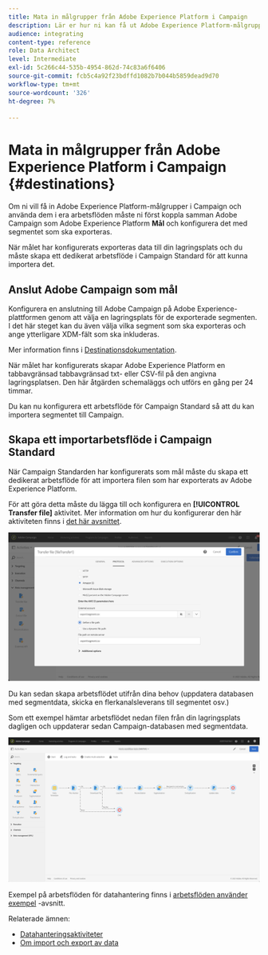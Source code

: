 ```yaml
---
title: Mata in målgrupper från Adobe Experience Platform i Campaign
description: Lär er hur ni kan få ut Adobe Experience Platform-målgrupper till Campaign Standard.
audience: integrating
content-type: reference
role: Data Architect
level: Intermediate
exl-id: 5c266c44-535b-4954-862d-74c83a6f6406
source-git-commit: fcb5c4a92f23bdffd1082b7b044b5859dead9d70
workflow-type: tm+mt
source-wordcount: '326'
ht-degree: 7%

---
```


# Mata in målgrupper från Adobe Experience Platform i Campaign {#destinations}

Om ni vill få in Adobe Experience Platform-målgrupper i Campaign och använda dem i era arbetsflöden måste ni först koppla samman Adobe Campaign som Adobe Experience Platform **Mål** och konfigurera det med segmentet som ska exporteras.

När målet har konfigurerats exporteras data till din lagringsplats och du måste skapa ett dedikerat arbetsflöde i Campaign Standard för att kunna importera det.

## Anslut Adobe Campaign som mål

Konfigurera en anslutning till Adobe Campaign på Adobe Experience-plattformen genom att välja en lagringsplats för de exporterade segmenten. I det här steget kan du även välja vilka segment som ska exporteras och ange ytterligare XDM-fält som ska inkluderas.

Mer information finns i [Destinationsdokumentation](https://experienceleague.adobe.com/docs/experience-platform/destinations/catalog/email-marketing/adobe-campaign.html).

När målet har konfigurerats skapar Adobe Experience Platform en tabbavgränsad tabbavgränsad txt- eller CSV-fil på den angivna lagringsplatsen. Den här åtgärden schemaläggs och utförs en gång per 24 timmar.

Du kan nu konfigurera ett arbetsflöde för Campaign Standard så att du kan importera segmentet till Campaign.

## Skapa ett importarbetsflöde i Campaign Standard

När Campaign Standarden har konfigurerats som mål måste du skapa ett dedikerat arbetsflöde för att importera filen som har exporterats av Adobe Experience Platform.

För att göra detta måste du lägga till och konfigurera en **[!UICONTROL Transfer file]** aktivitet. Mer information om hur du konfigurerar den här aktiviteten finns i [det här avsnittet](../../automating/using/transfer-file.md).

![](assets/rtcdp-transfer-file.png)

Du kan sedan skapa arbetsflödet utifrån dina behov (uppdatera databasen med segmentdata, skicka en flerkanalsleverans till segmentet osv.)

Som ett exempel hämtar arbetsflödet nedan filen från din lagringsplats dagligen och uppdaterar sedan Campaign-databasen med segmentdata.

![](assets/rtcdp-workflow.png)

Exempel på arbetsflöden för datahantering finns i [arbetsflöden använder exempel](../../automating/using/about-workflow-use-cases.md#management) -avsnitt.

Relaterade ämnen:

* [Datahanteringsaktiviteter](../../automating/using/about-data-management-activities.md)
* [Om import och export av data](../../automating/using/about-data-import-and-export.md)
